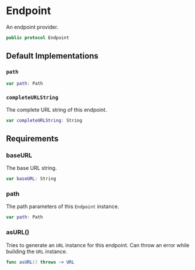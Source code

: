 # Endpoint

An endpoint provider.

``` swift
public protocol Endpoint 
```

## Default Implementations

### `path`

``` swift
var path: Path 
```

### `completeURLString`

The complete URL string of this endpoint.

``` swift
var completeURLString: String 
```

## Requirements

### baseURL

The base URL string.

``` swift
var baseURL: String 
```

> 

### path

The path parameters of this `Endpoint` instance.

``` swift
var path: Path  
```

### asURL()

Tries to generate an `URL` instance for this endpoint.
Can throw an error while building the `URL` instance.

``` swift
func asURL() throws -> URL
```
